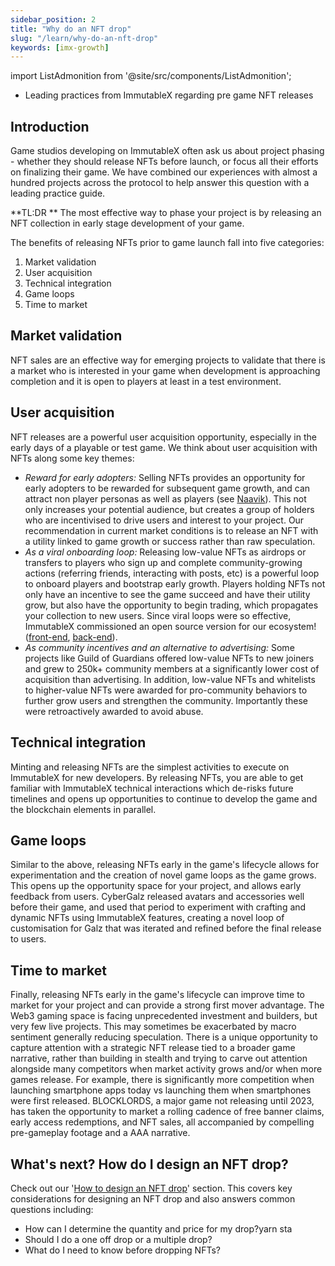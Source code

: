 ```yaml
---
sidebar_position: 2
title: "Why do an NFT drop"
slug: "/learn/why-do-an-nft-drop"
keywords: [imx-growth]
---
```


import ListAdmonition from '@site/src/components/ListAdmonition';

<ListAdmonition>
    <ul>
        <li>Leading practices from ImmutableX regarding pre game NFT releases</li>
    </ul>
</ListAdmonition>

## Introduction

Game studios developing on ImmutableX often ask us about project phasing - whether they should release NFTs before launch, or focus all their efforts on finalizing their game. We have combined our experiences with almost a hundred projects across the protocol to help answer this question with a leading practice guide.

**TL:DR ** The most effective way to phase your project is by releasing an NFT collection in early stage development of your game.


The benefits of releasing NFTs prior to game launch fall into five categories:

1. Market validation
2. User acquisition
3. Technical integration
4. Game loops
5. Time to market

## Market validation

NFT sales are an effective way for emerging projects to validate that there is a market who is interested in your game when development is approaching completion and it is open to players at least in a test environment.

## User acquisition

NFT releases are a powerful user acquisition opportunity, especially in the early days of a playable or test game. We think about user acquisition with NFTs along some key themes:

- _Reward for early adopters:_ Selling NFTs provides an opportunity for early adopters to be rewarded for subsequent game growth, and can attract non player personas as well as players (see [Naavik](https://naavik.co/digest/blockchain-players)). This not only increases your potential audience, but creates a group of holders who are incentivised to drive users and interest to your project. Our recommendation in current market conditions is to release an NFT with a utility linked to game growth or success rather than raw speculation.
- _As a viral onboarding loop:_ Releasing low-value NFTs as airdrops or transfers to players who sign up and complete community-growing actions (referring friends, interacting with posts, etc) is a powerful loop to onboard players and bootstrap early growth. Players holding NFTs not only have an incentive to see the game succeed and have their utility grow, but also have the opportunity to begin trading, which propagates your collection to new users. Since viral loops were so effective, ImmutableX commissioned an open source version for our ecosystem! ([front-end](https://github.com/moontek-io/imx-frontend), [back-end](https://github.com/moontek-io/web3-register-backend)).
- _As community incentives and an alternative to advertising:_ Some projects like Guild of Guardians offered low-value NFTs to new joiners and grew to 250k+ community members at a significantly lower cost of acquisition than advertising. In addition, low-value NFTs and whitelists to higher-value NFTs were awarded for pro-community behaviors to further grow users and strengthen the community. Importantly these were retroactively awarded to avoid abuse.

## Technical integration

Minting and releasing NFTs are the simplest activities to execute on ImmutableX for new developers. By releasing NFTs, you are able to get familiar with ImmutableX technical interactions which de-risks future timelines and opens up opportunities to continue to develop the game and the blockchain elements in parallel. 

## Game loops

Similar to the above, releasing NFTs early in the game's lifecycle allows for experimentation and the creation of novel game loops as the game grows. This opens up the opportunity space for your project, and allows early feedback from users. CyberGalz released avatars and accessories well before their game, and used that period to experiment with crafting and dynamic NFTs using ImmutableX features, creating a novel loop of customisation for Galz that was iterated and refined before the final release to users.

## Time to market

Finally, releasing NFTs early in the game's lifecycle can improve time to market for your project and can provide a strong first mover advantage. The Web3 gaming space is facing unprecedented investment and builders, but very few live projects. This may sometimes be exacerbated by macro sentiment generally reducing speculation. There is a unique opportunity to capture attention with a strategic NFT release tied to a broader game narrative, rather than building in stealth and trying to carve out attention alongside many competitors when market activity grows and/or when more games release. For example, there is significantly more competition when launching smartphone apps today vs launching them when smartphones were first released. BLOCKLORDS, a major game not releasing until 2023, has taken the opportunity to market a rolling cadence of free banner claims, early access redemptions, and NFT sales, all accompanied by compelling pre-gameplay footage and a AAA narrative.

## What's next? How do I design an NFT drop?

Check out our '[How to design an NFT drop](../designing-an-nft-drop/overview.md)' section. This covers key considerations for designing an NFT drop and also answers common questions including:

- How can I determine the quantity and price for my drop?yarn sta
- Should I do a one off drop or a multiple drop?
- What do I need to know before dropping NFTs?


